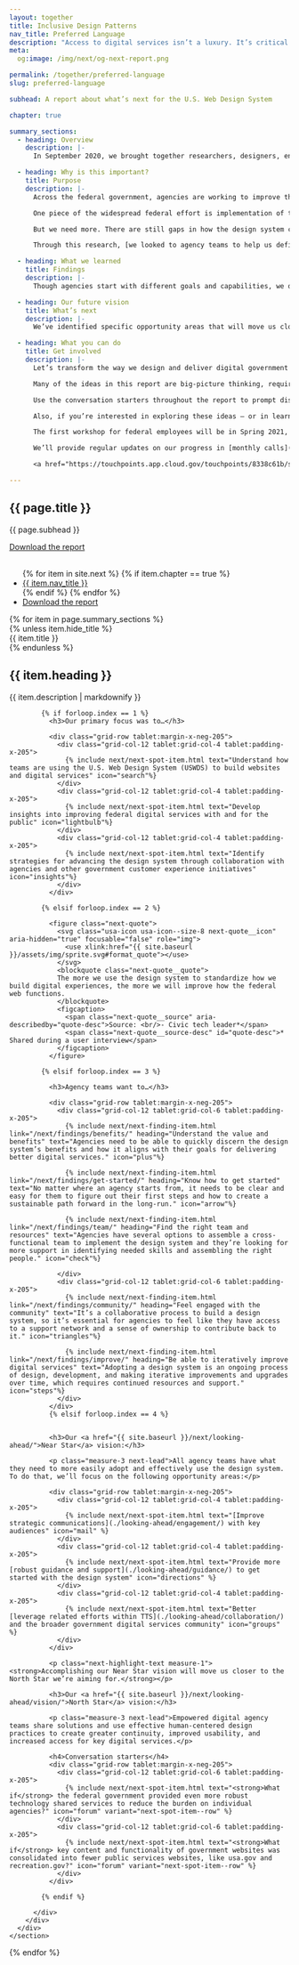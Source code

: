 ```yaml
---
layout: together
title: Inclusive Design Patterns
nav_title: Preferred Language
description: "Access to digital services isn’t a luxury. It’s critical. Let’s transform the way we design and deliver digital government with and for the people."
meta:
  og:image: /img/next/og-next-report.png

permalink: /together/preferred-language
slug: preferred-language

subhead: A report about what’s next for the U.S. Web Design System

chapter: true

summary_sections:
  - heading: Overview
    description: |-
      In September 2020, we brought together researchers, designers, engineers, and policymakers to conduct research across dozens of federal agencies to help support emergency response efforts related to the COVID-19 pandemic.

  - heading: Why is this important?
    title: Purpose
    description: |-
      Across the federal government, agencies are working to improve their everyday interactions with the public. How do we provide easy access to critical services? How do we deliver faster and more efficient touch points? How do we ensure transparency and build trust? The answer to these questions has increasingly become: deliver better digital services.

      One piece of the widespread federal effort is implementation of the design system, which provides principles, guidance, and code that makes it easier for the federal government to deliver mobile-friendly, accessible digital services.

      But we need more. There are still gaps in how the design system can better meet agency needs, so they in turn can better meet the needs of the public.

      Through this research, [we looked to agency teams to help us define what digital transformation looks like](./introduction), both in the near-term and in the future.

  - heading: What we learned
    title: Findings
    description: |-
      Though agencies start with different goals and capabilities, we discovered [they follow a common journey with similar needs](./findings) when it comes to successfully adopting, using, and maintaining the design system.

  - heading: Our future vision
    title: What’s next
    description: |-
      We’ve identified specific opportunity areas that will move us closer to a design system that meets the needs of teams across every agency — what we call our Near Star (short-term) and North Star (long-term) vision. Working toward these visions is our way of ensuring the design system continues to change over time and stays connected to the teams that are using it.

  - heading: What you can do
    title: Get involved
    description: |-
      Let’s transform the way we design and deliver digital government with and for the people.

      Many of the ideas in this report are big-picture thinking, requiring time, collaboration, and strategies to come to fruition. But right now, [you can begin by understanding the value and benefits of using the design system](./get-involved/) to deliver better digital services.

      Use the conversation starters throughout the report to prompt discussions with your managers and team members.

      Also, if you’re interested in exploring these ideas — or in learning more about the design system — [join our community](../about/community/) and get involved.

      The first workshop for federal employees will be in Spring 2021, and we hope to hold ad hoc workshops in the future as well. We also hold regular calls on the third Thursday of each month.

      We’ll provide regular updates on our progress in [monthly calls](https://digital.gov/events/), the [public Slack channel](../about/community/), and the [product roadmap](../about/product-roadmap/).

      <a href="https://touchpoints.app.cloud.gov/touchpoints/8338c61b/submit" class="usa-button usa-button--outline usa-button--next">Stay in touch</a>

---
```


<section class="next-hero usa-dark-background" aria-label="Page description">
  <div class="grid-container">
    <div class="grid-row flex-align-center margin-x-neg-2 tablet:margin-x-auto margin-y-2 tablet:margin-y-4 desktop:margin-y-6">
      <div class="grid-col-12 tablet:grid-col-7 desktop:grid-col-6 next-hero__content padding-x-2 tablet:padding-x-0">
        <h1 class="next-hero__heading"> {{ page.title }}</h1>
        <p class="next-hero__subhead">{{ page.subhead }}</p>
        <div class="margin-y-4"><a href="{{ site.baseurl }}/files/next/Transforming-the-American-digital-experience.pdf" class="usa-button usa-button--next usa-button--big">Download the report</a></div>
      </div>
      <div class="grid-col-12 tablet:margin:margin-x-0 tablet:grid-col-5 desktop:grid-col-6 tablet:padding-x-2 next-hero__banner-container">
        <img class="tablet:display-none" src="{{ site.baseurl }}/img/next/cover-pattern-mobile.svg" alt="">
        <img class="display-none tablet:display-block" src="{{ site.baseurl }}/img/next/next-hero-image-circle.svg" alt="">
      </div>
    </div>
  </div>
</section>

<!-- maybe componentize this -- NOTE: it is different from the one on next-content layout -->
<nav class="next-internal-nav usa-dark-background" aria-label="Next report internal navigation">
  <div class="grid-container">
    <ul id="internal-nav" class="next-internal-nav__list">
      {% for item in site.next %}
      {% if item.chapter == true %}
        <li class="next-internal-nav__item">
          <a href="{{ site.baseurl }}{{ item.url }}" class="next-internal-nav__link {% if item.title == page.title or item.title == page.parent %}current{% endif %}">{{ item.nav_title }}</a>
        </li>
      {% endif %}
      {% endfor %}
      <li class="next-internal-nav__item next-internal-nav__item--button">
        <a href="{{ site.baseurl }}/files/next/Transforming-the-American-digital-experience.pdf" class="usa-button usa-button--next">Download the report</a>
      </li>
    </ul>
  </div>
</nav>

<main role="main" id="main-content">
  {% for item in page.summary_sections %}
    <section id="section-{{ forloop.index }}" class="next-section next-section--{{ item.title | downcase | replace: " ", "-" | remove: "’" }} {{ item.section_class }}">
      <div class="grid-container">
        <div class="grid-row">
          <div class="grid-col-12 tablet:grid-col-3">
            <div class="next-section__header">
              {% unless item.hide_title %}<div class="next-section__subhead">{{ item.title }}</div>{% endunless %}
              <h2 class="next-section__heading">{{ item.heading }}</h2>
            </div>
          </div>
          <div class="grid-col-12 tablet:grid-col-8 tablet:margin-left-auto next-section-description">
            {{ item.description | markdownify }}
          </div>
        </div>
        <div class="grid-row">
          <div class="grid-col-12">

            {% if forloop.index == 1 %}
              <h3>Our primary focus was to…</h3>

              <div class="grid-row tablet:margin-x-neg-205">
                <div class="grid-col-12 tablet:grid-col-4 tablet:padding-x-205">
                  {% include next/next-spot-item.html text="Understand how teams are using the U.S. Web Design System (USWDS) to build websites and digital services" icon="search"%}
                </div>
                <div class="grid-col-12 tablet:grid-col-4 tablet:padding-x-205">
                  {% include next/next-spot-item.html text="Develop insights into improving federal digital services with and for the public" icon="lightbulb"%}
                </div>
                <div class="grid-col-12 tablet:grid-col-4 tablet:padding-x-205">
                  {% include next/next-spot-item.html text="Identify strategies for advancing the design system through collaboration with agencies and other government customer experience initiatives" icon="insights"%}
                </div>
              </div>

            {% elsif forloop.index == 2 %}

              <figure class="next-quote">
                <svg class="usa-icon usa-icon--size-8 next-quote__icon" aria-hidden="true" focusable="false" role="img">
                  <use xlink:href="{{ site.baseurl }}/assets/img/sprite.svg#format_quote"></use>
                </svg>
                <blockquote class="next-quote__quote">
                The more we use the design system to standardize how we build digital experiences, the more we will improve how the federal web functions.
                </blockquote>
                <figcaption>
                  <span class="next-quote__source" aria-describedby="quote-desc">Source: <br/>- Civic tech leader*</span>
                  <span class="next-quote__source-desc" id="quote-desc">* Shared during a user interview</span>
                </figcaption>
              </figure>

            {% elsif forloop.index == 3 %}

              <h3>Agency teams want to…</h3>

              <div class="grid-row tablet:margin-x-neg-205">
                <div class="grid-col-12 tablet:grid-col-6 tablet:padding-x-205">
                  {% include next/next-finding-item.html link="/next/findings/benefits/" heading="Understand the value and benefits" text="Agencies need to be able to quickly discern the design system’s benefits and how it aligns with their goals for delivering better digital services." icon="plus"%}

                  {% include next/next-finding-item.html link="/next/findings/get-started/" heading="Know how to get started" text="No matter where an agency starts from, it needs to be clear and easy for them to figure out their first steps and how to create a sustainable path forward in the long-run." icon="arrow"%}

                  {% include next/next-finding-item.html link="/next/findings/team/" heading="Find the right team and resources" text="Agencies have several options to assemble a cross-functional team to implement the design system and they’re looking for more support in identifying needed skills and assembling the right people." icon="check"%}

                </div>
                <div class="grid-col-12 tablet:grid-col-6 tablet:padding-x-205">
                  {% include next/next-finding-item.html link="/next/findings/community/" heading="Feel engaged with the community" text="It’s a collaborative process to build a design system, so it’s essential for agencies to feel like they have access to a support network and a sense of ownership to contribute back to it." icon="triangles"%}

                  {% include next/next-finding-item.html link="/next/findings/improve/" heading="Be able to iteratively improve digital services" text="Adopting a design system is an ongoing process of design, development, and making iterative improvements and upgrades over time, which requires continued resources and support." icon="steps"%}
                </div>
              </div>
              {% elsif forloop.index == 4 %}


              <h3>Our <a href="{{ site.baseurl }}/next/looking-ahead/">Near Star</a> vision:</h3>

              <p class="measure-3 next-lead">All agency teams have what they need to more easily adopt and effectively use the design system. To do that, we’ll focus on the following opportunity areas:</p>

              <div class="grid-row tablet:margin-x-neg-205">
                <div class="grid-col-12 tablet:grid-col-4 tablet:padding-x-205">
                  {% include next/next-spot-item.html text="[Improve strategic communications](./looking-ahead/engagement/) with key audiences" icon="mail" %}
                </div>
                <div class="grid-col-12 tablet:grid-col-4 tablet:padding-x-205">
                  {% include next/next-spot-item.html text="Provide more [robust guidance and support](./looking-ahead/guidance/) to get started with the design system" icon="directions" %}
                </div>
                <div class="grid-col-12 tablet:grid-col-4 tablet:padding-x-205">
                  {% include next/next-spot-item.html text="Better [leverage related efforts within TTS](./looking-ahead/collaboration/) and the broader government digital services community" icon="groups" %}
                </div>
              </div>

              <p class="next-highlight-text measure-1"><strong>Accomplishing our Near Star vision will move us closer to the North Star we’re aiming for.</strong></p>

              <h3>Our <a href="{{ site.baseurl }}/next/looking-ahead/vision/">North Star</a> vision:</h3>

              <p class="measure-3 next-lead">Empowered digital agency teams share solutions and use effective human-centered design practices to create greater continuity, improved usability, and increased access for key digital services.</p>

              <h4>Conversation starters</h4>
              <div class="grid-row tablet:margin-x-neg-205">
                <div class="grid-col-12 tablet:grid-col-6 tablet:padding-x-205">
                  {% include next/next-spot-item.html text="<strong>What if</strong> the federal government provided even more robust technology shared services to reduce the burden on individual agencies?" icon="forum" variant="next-spot-item--row" %}
                </div>
                <div class="grid-col-12 tablet:grid-col-6 tablet:padding-x-205">
                  {% include next/next-spot-item.html text="<strong>What if</strong> key content and functionality of government websites was consolidated into fewer public services websites, like usa.gov and recreation.gov?" icon="forum" variant="next-spot-item--row" %}
                </div>
              </div>

            {% endif %}

          </div>
        </div>
      </div>
    </section>
  {% endfor %}
</main>
